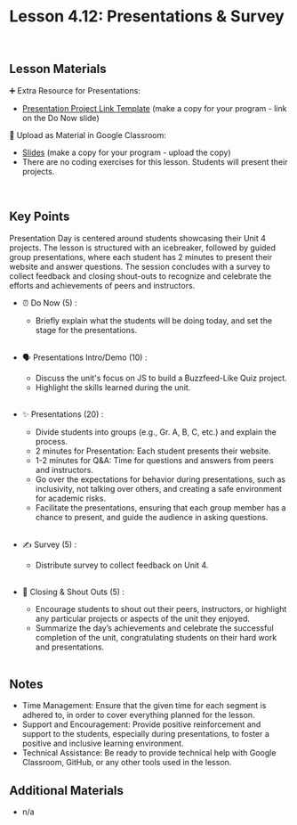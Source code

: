 # Lesson 4.12: Presentations & Survey

<br>

## Lesson Materials

➕ Extra Resource for Presentations:
- [Presentation Project Link Template](https://docs.google.com/document/d/1j6Fe0rAaTeaxLLfhkqJLmDO82kweSKtV0zcQlVdreyo/edit?usp=sharing) (make a copy for your program - link on the Do Now slide)

📖 Upload as Material in Google Classroom:
- [Slides](https://docs.google.com/presentation/d/13_HAQ1z6LB-auF9ZpOKQP2MSD9bLiHcwa-ulkpUvnPY/copy) (make a copy for your program - upload the copy)
- There are no coding exercises for this lesson. Students will present their projects.

<br>


## Key Points
Presentation Day is centered around students showcasing their Unit 4 projects. The lesson is structured with an icebreaker, followed by guided group presentations, where each student has 2 minutes to present their website and answer questions. The session concludes with a survey to collect feedback and closing shout-outs to recognize and celebrate the efforts and achievements of peers and instructors.


- ⏰ Do Now (5) : 
    -  Briefly explain what the students will be doing today, and set the stage for the presentations. <br><br>

- 🗣️ Presentations Intro/Demo (10) : 
    - Discuss the unit's focus on JS to build a Buzzfeed-Like Quiz project.
    - Highlight the skills learned during the unit.<br><br>

- ✨ Presentations (20) :
    - Divide students into groups (e.g., Gr. A, B, C, etc.) and explain the process.
    - 2 minutes for Presentation: Each student presents their website.
    - 1-2 minutes for Q&A: Time for questions and answers from peers and instructors.
    - Go over the expectations for behavior during presentations, such as inclusivity, not talking over others, and creating a safe environment for academic risks.
    - Facilitate the presentations, ensuring that each group member has a chance to present, and guide the audience in asking questions.<br><br>

- ✍️ Survey (5) : 
    -  Distribute survey to collect feedback on Unit 4.<br><br>

- 🎉 Closing & Shout Outs (5) : 
    - Encourage students to shout out their peers, instructors, or highlight any particular projects or aspects of the unit they enjoyed.
    - Summarize the day’s achievements and celebrate the successful completion of the unit, congratulating students on their hard work and presentations. <br><br>


## Notes
- Time Management: Ensure that the given time for each segment is adhered to, in order to cover everything planned for the lesson.
- Support and Encouragement: Provide positive reinforcement and support to the students, especially during presentations, to foster a positive and inclusive learning environment.
- Technical Assistance: Be ready to provide technical help with Google Classroom, GitHub, or any other tools used in the lesson.


## Additional Materials
- n/a
